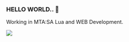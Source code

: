 ### HELLO WORLD.. 👋

Working in MTA:SA Lua and WEB Development.
<p align="left">
  <a href="https://skillicons.dev">
    <img src="https://skillicons.dev/icons?i=lua,ts,javascript,react,nodejs,mysql,sqlite,git,github" />
  </a>
</p>
